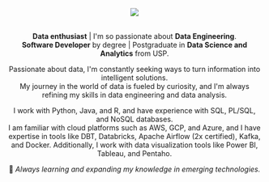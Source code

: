 <!--header-->
<p align="center">
  <img src="https://readme-typing-svg.demolab.com/?lines=Hi! I'm Júlia! 👋🏻; Nice to meet ya 🥳;✨ Welcome to my repo ✨&font=Poiret+One&center=true&width=400&height=50&duration=4000&pause=1000">
</p>

<!--bio-->
<p align="center">
  <br><b>Data enthusiast</b> | I'm so passionate about <b>Data Engineering</b>.</br>
  <b>Software Developer</b> by degree | Postgraduate in <b>Data Science and Analytics</b> from USP.
</p>

<p align="center">
  Passionate about data, I'm constantly seeking ways to turn information into intelligent solutions. 
  <br>My journey in the world of data is fueled by curiosity, and I'm always refining my skills in data engineering and data analysis.</br>
</p>

<!--skills and tools-->
<p align="center">
I work with Python, Java, and R, and have experience with SQL, PL/SQL, and NoSQL databases. 
<br>I am familiar with cloud platforms such as AWS, GCP, and Azure, and I have expertise in tools like DBT, Databricks, Apache Airflow (2x certified), Kafka, and Docker. Additionally, I work with data visualization tools like Power BI, Tableau, and Pentaho.</br>
</p>

<p align="center">
  🌱 <i>Always learning and expanding my knowledge in emerging technologies.</i>
</p>

